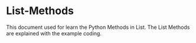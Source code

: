 # List-Methods
This document used for learn the Python Methods in List. The List Methods are explained with the example coding.
